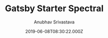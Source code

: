 ---
title: Gatsby Starter Spectral
github: https://github.com/anubhavsrivastava/gatsby-starter-spectral
demo: https://anubhavsrivastava.github.io/gatsby-starter-spectral/
author: Anubhav Srivastava
ssg:
  - Gatsby
cms:
  - Markdown
date: 2019-06-08T08:30:22.000Z
description: Gatsby.js V2 starter template based on Spectral by HTML5 UP
draft: true
publish_date: '2019-06-08T08:30:22Z'
update_date: '2022-01-13T09:45:15Z'
github_star: 44
github_fork: 28
---